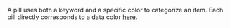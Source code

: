 A pill uses both a keyword and a specific color to categorize an item. Each pill directly corresponds to a data color <a href="https://playbook.powerapp.cloud/global_props/colors" target="_blank">here</a>.